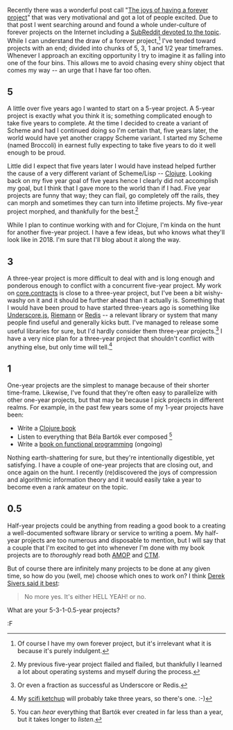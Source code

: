 Recently there was a wonderful post call "[The joys of having a forever project](http://www.dev.gd/20130122-the-joys-of-having-a-forever-project.html)" that was very motivational and got a lot of people excited.  Due to that post I went searching around and found a whole under-culture of forever projects on the Internet including a [SubReddit devoted to the topic](http://www.reddit.com/r/programmingforever/).  While I can understand the draw of a forever project,[^for] I've tended toward projects with an end; divided into chunks of 5, 3, 1 and 1/2 year timeframes.  Whenever I approach an exciting opportunity I try to imagine it as falling into one of the four bins.  This allows me to avoid chasing every shiny object that comes my way -- an urge that I have far too often.

[^for]: Of course I have my own forever project, but it's irrelevant what it is because it's purely indulgent.

5
----

A little over five years ago I wanted to start on a 5-year project.  A 5-year project is exactly what you think it is; something complicated enough to take five years to complete.  At the time I decided to create a variant of Scheme and had I continued doing so I'm certain that, five years later, the world would have yet another crappy Scheme variant.  I started my Scheme (named Broccoli) in earnest fully expecting to take five years to do it well enough to be proud.

Little did I expect that five years later I would have instead helped further the cause of a very different variant of Scheme/Lisp -- [Clojure](http://www.clojure.org).  Looking back on my five year goal of five years hence I clearly did not accomplish my goal, but I think that I gave more to the world than if I had.  Five year projects are funny that way; they can flail, go completely off the rails, they can morph and sometimes they can turn into lifetime projects.  My five-year project morphed, and thankfully for the best.[^os]

[^os]: My previous five-year project flailed and flailed, but thankfully I learned a lot about operating systems and myself during the process.

While I plan to continue working with and for Clojure, I'm kinda on the hunt for another five-year project.  I have a few ideas, but who knows what they'll look like in 2018.  I'm sure that I'll blog about it along the way.

3
----

A three-year project is more difficult to deal with and is long enough and ponderous enough to conflict with a concurrent five-year project.  My work on [core.contracts](https://www.github.com/clojure/core.contracts) is close to a three-year project, but I've been a bit wishy-washy on it and it should be further ahead than it actually is.  Something that I would have been proud to have started three-years ago is something like [Underscore.js](https://github.com/documentcloud/underscore/blob/0.1.0/underscore.js), [Riemann](http://aphyr.github.io/riemann/) or [Redis](http://redis.io/) -- a relevant library or system that many people find useful and generally kicks butt.  I've managed to release some useful libraries for sure, but I'd hardly consider them three-year projects.[^under]  I have a very nice plan for a three-year project that shouldn't conflict with anything else, but only time will tell.[^scifi]

[^under]: Or even a fraction as successful as Underscore or Redis.

[^scifi]: My [scifi ketchup](http://blog.fogus.me/2012/09/21/the-amazing-colossal-science-fiction-ketchup/) will probably take three years, so there's one. :-)

1
----

One-year projects are the simplest to manage because of their shorter time-frame.  Likewise, I've found that they're often easy to parallelize with other one-year projects, but that may be because I pick projects in different realms.  For example, in the past few years some of my 1-year projects have been:

 - Write a [Clojure book](http://www.joyofclojure.com)
 - Listen to everything that Béla Bartók ever composed [^bart]
 - Write a [book on functional programming](http://www.functionaljavascript.com) (ongoing)

Nothing earth-shattering for sure, but they're intentionally digestible, yet satisfying.  I have a couple of one-year projects that are closing out, and once again on the hunt.  I recently (re)discovered the joys of compression and algorithmic information theory and it would easily take a year to become even a rank amateur on the topic.

0.5
----

Half-year projects could be anything from reading a good book to a creating a well-documented software library or service to writing a poem.  My half-year projects are too numerous and disposable to mention, but I will say that a couple that I'm excited to get into whenever I'm done with my book projects are to *thoroughly* read both [AMOP](http://www.amazon.com/The-Metaobject-Protocol-Gregor-Kiczales/dp/0262610744/?tag=fogus-20) and [CTM](http://www.amazon.com/Concepts-Techniques-Models-Computer-Programming/dp/0262220695/?tag=fogus-20).

But of course there are infinitely many projects to be done at any given time, so how do you (well, me) choose which ones to work on?  I think [Derek Sivers said it best](http://sivers.org/hellyeah):

> No more yes. It's either HELL YEAH! or no.

What are your 5-3-1-0.5-year projects?

:F

[^bart]: You can *hear* everything that Bartók ever created in far less than a year, but it takes longer to *listen*.